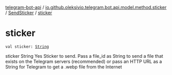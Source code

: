 [telegram-bot-api](../../index.md) / [io.github.oleksivio.telegram.bot.api.model.method.sticker](../index.md) / [SendSticker](index.md) / [sticker](./sticker.md)

# sticker

`val sticker: `[`String`](https://kotlinlang.org/api/latest/jvm/stdlib/kotlin/-string/index.html)

sticker String Yes Sticker to send. Pass a file_id as String to send a file that exists on the
Telegram servers (recommended) or pass an HTTP URL as a String for Telegram to get a .webp file from the Internet

